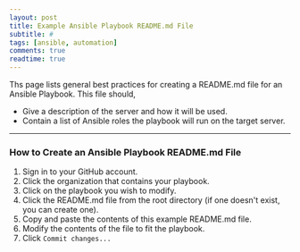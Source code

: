 ```yaml
---
layout: post
title: Example Ansible Playbook README.md File
subtitle: #
tags: [ansible, automation]
comments: true
readtime: true
---
```


Ths page lists general best practices for creating a README.md file for an Ansible Playbook. This file should,
- Give a description of the server and how it will be used.
- Contain a list of Ansible roles the playbook will run on the target server.

---
### How to Create an Ansible Playbook README.md File
1. Sign in to your GitHub account.
2. Click the organization that contains your playbook.
3. Click on the playbook you wish to modify.
4. Click the README.md file from the root directory (if one doesn't exist, you can create one).
5. Copy and paste the contents of this example README.md file.
6. Modify the contents of the file to fit the playbook.
7. Click `Commit changes...`
